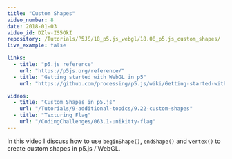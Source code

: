 ```yaml
---
title: "Custom Shapes"
video_number: 8
date: 2018-01-03
video_id: DZlw-IS5OkI
repository: /Tutorials/P5JS/18_p5.js_webgl/18.08_p5.js_custom_shapes/
live_example: false

links:
  - title: "p5.js reference"
    url: "https://p5js.org/reference/"
  - title: "Getting started with WebGL in p5"
    url: "https://github.com/processing/p5.js/wiki/Getting-started-with-WebGL-in-p5"

videos:
  - title: "Custom Shapes in p5.js"
    url: "/Tutorials/9-additional-topics/9.22-custom-shapes"
  - title: "Texturing Flag"
    url: "/CodingChallenges/063.1-unikitty-flag"
---
```

In this video I discuss how to use `beginShape()`, `endShape()` and `vertex()` to create custom shapes in p5.js / WebGL.

